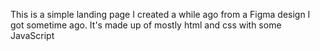 <p> This is a simple landing page I created a while ago from a Figma design I got sometime ago. It's made up of mostly html and css with some JavaScript <P>
